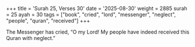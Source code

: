 +++
title = 'Surah 25, Verses 30'
date = '2025-08-30'
weight = 2885
surah = 25
ayah = 30
tags = ["book", "cried", "lord", "messenger", "neglect", "people", "quran", "received"]
+++

The Messenger has cried, “O my Lord! My people have indeed received this Quran with neglect.”
